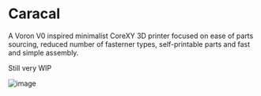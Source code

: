 # Caracal
A Voron V0 inspired minimalist CoreXY 3D printer focused on ease of parts sourcing, reduced number of fasterner types, self-printable parts and fast and simple assembly.

Still very WIP 

![image](https://github.com/suslemon/Caracal/assets/117639659/d312ad4a-8186-4316-83a2-2743223ee99e)
